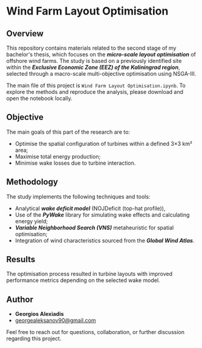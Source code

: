 # Wind Farm Layout Optimisation

## Overview

This repository contains materials related to the second stage of my bachelor's thesis, which focuses on the ***micro-scale layout optimisation*** of offshore wind farms. The study is based on a previously identified site within the ***Exclusive Economic Zone (EEZ) of the Kaliningrad region***, selected through a macro-scale multi-objective optimisation using NSGA-III.

The main file of this project is `Wind Farm Layout Optimisation.ipynb`. To explore the methods and reproduce the analysis, please download and open the notebook locally.

## Objective

The main goals of this part of the research are to:

- Optimise the spatial configuration of turbines within a defined 3×3 km² area;
- Maximise total energy production;
- Minimise wake losses due to turbine interaction.

## Methodology

The study implements the following techniques and tools:

- Analytical ***wake deficit model*** (NOJDeficit (top-hat profile)),
- Use of the ***PyWake*** library for simulating wake effects and calculating energy yield;
- ***Variable Neighborhood Search (VNS)*** metaheuristic for spatial optimisation;
- Integration of wind characteristics sourced from the ***Global Wind Atlas***.

## Results

The optimisation process resulted in turbine layouts with improved performance metrics depending on the selected wake model.

## Author

- **Georgios Alexiadis**  
- georgealeksanov90@gmail.com


Feel free to reach out for questions, collaboration, or further discussion regarding this project.
